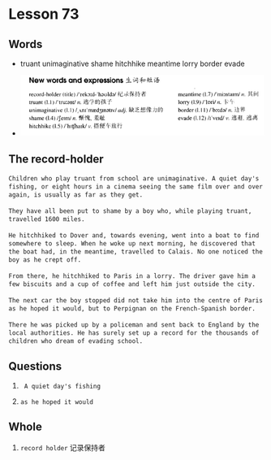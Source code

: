 # Lesson 73

## Words

- truant unimaginative shame hitchhike meantime lorry border evade

- ![Words](../../../Images/Part2/08/words-73.png)

## The record-holder

```
Children who play truant from school are unimaginative. A quiet day's fishing, or eight hours in a cinema seeing the same film over and over again, is usually as far as they get.

They have all been put to shame by a boy who, while playing truant, travelled 1600 miles.

He hitchhiked to Dover and, towards evening, went into a boat to find somewhere to sleep. When he woke up next morning, he discovered that the boat had, in the meantime, travelled to Calais. No one noticed the boy as he crept off.

From there, he hitchhiked to Paris in a lorry. The driver gave him a few biscuits and a cup of coffee and left him just outside the city.

The next car the boy stopped did not take him into the centre of Paris as he hoped it would, but to Perpignan on the French-Spanish border.

There he was picked up by a policeman and sent back to England by the local authorities. He has surely set up a record for the thousands of children who dream of evading school.
```

## Questions

1. ` A quiet day's fishing`

2. `as he hoped it would`

## Whole

1. `record holder` 记录保持者
